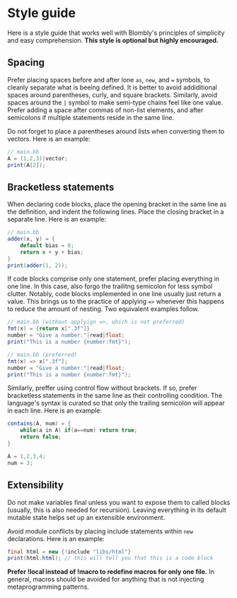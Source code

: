 # Style guide

Here is a style guide that works well with Blombly's principles 
of simplicity and easy comprehension. 
**This style is optional but highly encouraged.**


## Spacing

Prefer placing spaces before and after lone `as`, `new`, and `=` symbols, to
cleanly separate what is beeing defined. It is better to avoid 
addiditional spaces around parentheses, curly, and square brackets.
Similarly, avoid spaces around the `|` symbol to make semi-type
chains feel like one value. Prefer adding a space after commas
of non-list elements, and after semicolons if multiple statements 
reside in the same line.

Do not forget to place a parentheses around lists when converting
them to vectors. Here is an example:

```java
// main.bb
A = (1,2,3)|vector;
print(A[2]);
```

## Bracketless statements 

When declaring code blocks, place the opening bracket in the same
line as the definition, and indent the following lines. Place the 
closing bracket in a separate line. Here is an example:

```java
// main.bb
adder(x, y) = {
    default bias = 0;
    return x + y + bias;
}
print(adder(1, 2));
```

If code blocks comprise only one statement, prefer
placing everything in one line. In this case, also forgo the
trailitng semicolon for less symbol clutter.
Notably, code blocks implemented in one line usually
just return a value. This brings us to the practice of applying 
`=>` whenever this happens to reduce the amount of nesting.
Two equivalent examples follow.

```java
// main.bb (without applyign =>, which is not preferred)
fmt(x) = {return x[".3f"]}
number = "Give a number:"|read|float;
print("This is a number {number:fmt}");
```

```java
// main.bb (preferred)
fmt(x) => x[".3f"];
number = "Give a number:"|read|float;
print("This is a number {number:fmt}");
```

Similarly, preffer using control flow without brackets. If so,
prefer bracketless statements in the same line as their
controlling condition. The language's syntax is curated so
that only the trailing semicolon will appear in each line.
Here is an example:


```java
contains(A, num) = {
    while(a in A) if(a==num) return true;
    return false;
}

A = 1,2,3,4;
num = 3;
```


## Extensibility

Do not make variables final unless you want to expose
them to called blocks (usually, this is also needed
for recursion). Leaving everything in its default mutable
state helps set up an extensible environment.

Avoid module conflicts by placing include statements
within `new` declarations. Here is an example:

```java
final html = new {!include "libs/html"}
print(html.html); // this will tell you that this is a code block
```

**Prefer !local instead of !macro to redefine macros for
only one file.** In general, macros should be avoided
for anything that is not injecting metaprogramming patterns.


